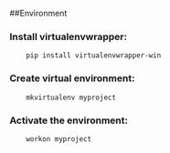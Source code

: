 ##Environment

### Install virtualenvwrapper: 
```
    pip install virtualenvwrapper-win
```

### Create virtual environment:
```
    mkvirtualenv myproject
```

### Activate the environment:
```
    workon myproject
```